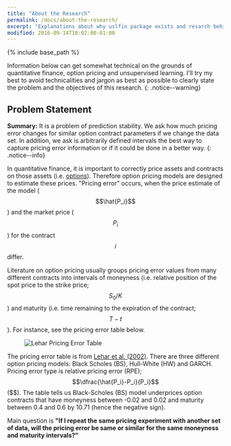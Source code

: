 ```yaml
---
title: "About the Research"
permalink: /docs/about-the-research/
excerpt: "Explanations about why uslfin package exists and resarch behind it."
modified: 2016-09-14T18:02:00-01:00
---
```


{% include base_path %}

Information below can get somewhat technical on the grounds of quantitative finance, option pricing and unsupervised learning. I'll try my best to avoid technicalities and jargon as best as possible to clearly state the problem and the objectives of this research.
{: .notice--warning}

## Problem Statement

**Summary:** It is a problem of prediction stability. We ask how much pricing error changes for similar option contract parameters if we change the data set. In addition, we ask is arbitrarily defined intervals the best way to capture pricing error information or if it could be done in a better way.
{: .notice--info}

In quantitative finance, it is important to correctly price assets and contracts on those assets (i.e. [options](#)). Therefore option pricing models are designed to estimate these prices. "Pricing error" occurs, when the price estimate of the model ($$\hat{P_i}$$) and the market price ($$P_i$$) for the contract $$i$$ differ.

Literature on option pricing usually groups pricing error values from many different contracts into intervals of moneyness (i.e. relative position of the spot price to the strike price; $$S_0/K$$) and maturity (i.e. time remaining to the expiration of the contract; $$T-t$$). For instance, see the pricing error table below.

<figure>
  <img src="{{ base_path }}/images/lehar-example.png" alt="Lehar Pricing Error Table">
</figure>

The pricing error table is from [Lehar et al. (2002)](http://www.sciencedirect.com/science/article/pii/S0378426601002254). There are three different option pricing models: Black Scholes (BS), Hull-White (HW) and GARCH. Pricing error type is relative pricing error (RPE); $$\dfrac{\hat{P_i}-P_i}{P_i}$$ ($$). The table tells us Black-Scholes (BS) model underprices option contracts that have moneyness between -0.02 and 0.02 and maturity between 0.4 and 0.6 by 10.71 (hence the negative sign).

Main question is **"If I repeat the same pricing experiment with another set of data, will the pricing error be same or similar for the same moneyness and maturity intervals?"**

<!--
Minimal Mistakes has been developed to be 100% compatible with hosting a site on [GitHub Pages](https://pages.github.com/). To get up and running with a new GitHub repository quickly, follow these steps or jump ahead to the [full installation guide]({{ base_path }}/docs/installation/).

## Fork the Theme

Fork the [Minimal Mistakes theme](https://github.com/mmistakes/minimal-mistakes/fork), then rename the repo to **USERNAME.github.io** --- replacing **USERNAME** with your GitHub username.

<figure>
  <img src="{{ base_path }}/images/mm-theme-fork-repo.png" alt="fork Minimal Mistakes">
</figure>

**Note:** Your Jekyll site should be viewable immediately at <http://USERNAME.github.io>. If it's not, you can force a rebuild by **Customizing Your Site** (see below for more details).
{: .notice--warning}

If you're hosting several Jekyll based sites under the same GitHub username you will have to use Project Pages instead of User Pages. Essentially you rename the repo to something other than **USERNAME.github.io** and create a `gh-pages` branch off of `master`. For more details on how to set things up check [GitHub's documentation](https://help.github.com/articles/user-organization-and-project-pages/).

<figure>
  <img src="{{ base_path }}/images/mm-gh-pages.gif" alt="creating a new branch on GitHub">
</figure>

**ProTip:** Be sure to [delete](https://github.com/blog/1377-create-and-delete-branches) the `gh-pages` branch if you forked Minimal Mistakes. This branch contains the documentation and demo site for the theme and you probably don't want that showing up in your repo.
{: .notice--info}

## Customize Your Site

Open up `_config.yml` found in the root of the repo and edit anything under **Site Settings**. For a full explanation of every setting be sure to read the [**Configuration**]({{ base_path }}/docs/configuration/) section, but for now let's just change the site's title.

<figure>
  <img src="{{ base_path }}/images/mm-github-edit-config.gif" alt="editing _config.yml file">
  <figcaption>Edit text files without leaving GitHub.com</figcaption>
</figure>

Committing a change to `_config.yml` (or any file in your repository) will force GitHub Pages to rebuild your site with Jekyll. It should then be viewable a few seconds later at `https://USERNAME.github.io`.

---

Congratulations! You've successfully forked the theme and are up an running with GitHub Pages. Now you're ready to add content and customize the site further.
-->
